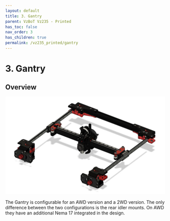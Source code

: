 ```yaml
---
layout: default
title: 3. Gantry
parent: VzBoT Vz235 - Printed
has_toc: false
nav_order: 3
has_children: true
permalink: /vz235_printed/gantry
---
```


# 3. Gantry

## Overview

![Gantry](../assets/images/manual/vz235_printed/gantry/overview.png)
<br>

The Gantry is configurable for an AWD version and a 2WD version. The only difference between the two configurations is the rear idler mounts. On AWD they have an additional Nema 17 integrated in the design.



